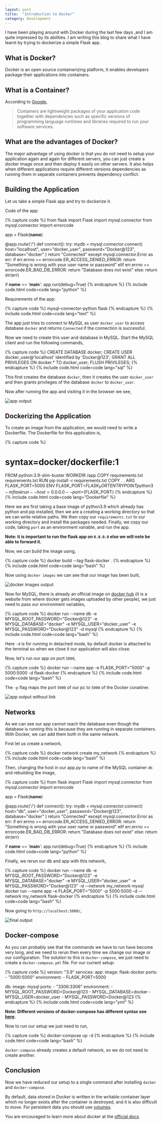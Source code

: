 ```yaml
---
layout: post
title:  "Introduction to Docker"
category: Development
---
```


I have been playing around with Docker during the last few days ,and I am quite impressed by its abilities. I am writing this blog to share what I have learnt by trying to dockerize a simple Flask app.

## What is Docker?

Docker is an open source containerizing platform, It enables developers package their applications into containers.

## What is a Container?

According to [Google](https://cloud.google.com/learn/what-are-containers),

> Containers are lightweight packages of your application code together with dependencies such as specific versions of programming language runtimes and libraries required to run your software services.

## What are the advantages of Docker?

The major advantage of using docker is that you do not need to setup your application again and again for different servers, you can just create a docker image once and then deploy it easily on other servers. It also helps when different applications require different versions dependencies as running them in separate containers prevents dependency conflict.


## Building the Application

Let us take a simple Flask app and try to dockerize it. 

Code of the app:

{% capture code %}
from flask import Flask
import mysql.connector
from mysql.connector import errorcode

app = Flask(__name__)

@app.route('/')
def connect():
    try:
        mydb = mysql.connector.connect(
            host="localhost",
            user="docker_user",
            password="Docker@123",
            database="docker"
        )
        return "Connected"
    except mysql.connector.Error as err:
        if err.errno == errorcode.ER_ACCESS_DENIED_ERROR:
            return "Something is wrong with your user name or password"
        elif err.errno == errorcode.ER_BAD_DB_ERROR:
            return "Database does not exist"
        else:
            return str(err)

if __name__ == '__main__':
    app.run(debug=True)
{% endcapture %}
{% include code.html code=code lang="python" %}

Requirements of the app:

{% capture code %}
mysql-connector-python
flask
{% endcapture %}
{% include code.html code=code lang="text" %}

The app just tries to connect to MySQL as user `docker_user` to access database `docker` and returns
`Connected` if the connection is successful.

Now we need to create this user and database in MySQL.
Start the MySQL client and run the following commands,


{% capture code %}
CREATE DATABASE docker;
CREATE USER docker_user@'localhost' identified by 'Docker@123';
GRANT ALL PRIVILEGES ON docker.* TO docker_user;
FLUSH PRIVILEGES;
{% endcapture %}
{% include code.html code=code lang="sql" %}

This first creates the database `docker`, then it creates the user `docker_user` and then grants privileges of the database `docker` to `docker_user`.

Now after running the app and visiting it in the browser we see,

![app output](/assets/docker-output-1.png)

## Dockerizing the Application

To create an image from the application, we would need to write a Dockerfile. The Dockerfile for this application is,

{% capture code %}
# syntax=docker/dockerfile:1

FROM python:3.9-slim-buster
WORKDIR /app
COPY requirements.txt requirements.txt
RUN pip install -r requirements.txt
COPY . .
ARG FLASK_PORT=5000
ENV FLASK_PORT=$FLASK_PORT
ENTRYPOINT python3 -m flask run --host=0.0.0.0 --port=${FLASK_PORT}
{% endcapture %}
{% include code.html code=code lang="Dockerfile" %}

Here we are first taking a base image of python3.9 which already has python and pip installed, then we are a creating a working directory so that we can write relative paths. We then copy our `requirements.txt` to our working directory and install the packages needed. Finally, we copy our code, taking `port` as an environment variable, and run the app.

**Note: it is important to run the flask app on `0.0.0.0` else we will note be able to forward it.**  

Now, we can build the image using,

{% capture code %}
docker build --tag flask-docker .
{% endcapture %}
{% include code.html code=code lang="bash" %}

Now using `docker images` we can see that our image has been built,

![docker images output](/assets/docker-images.png)

Now for MySQL, there is already an official image on [docker hub](https://hub.docker.com/_/mysql) (it is a website from where docker gets images uploaded by other people), we just need to pass our environment variables,

{% capture code %}
docker run --name db -e MYSQL_ROOT_PASSWORD="Docker@123" -e MYSQL_DATABASE="docker" -e MYSQL_USER="docker_user" -e MYSQL_PASSWORD="Docker@123" -d mysql
{% endcapture %}
{% include code.html code=code lang="bash" %}

Here `-d` is for running in detached mode, by default docker is attached to the terminal so when we close it our application will also close.

Now, let's run our app on port `5000`,

{% capture code %}
docker run --name app -e FLASK_PORT="5000" -p 5000:5000 -d flask-docker
{% endcapture %}
{% include code.html code=code lang="bash" %}

The `-p` flag maps the port `5000` of our pc to `5000` of the Docker conatiner.


![app output without link](/assets/docker-output-without-network.png)

## Networks

As we can see our app cannot reach the database even though the database is running this is because they are running in separate containers. With Docker, we can add them both in the same network.

First let us create a network,

{% capture code %}
docker network create my_network
{% endcapture %}
{% include code.html code=code lang="bash" %}


Then, changing the host in our app.py to name of the MySQL container `db` and rebuilding the image,

{% capture code %}
from flask import Flask
import mysql.connector
from mysql.connector import errorcode

app = Flask(__name__)

@app.route('/')
def connect():
    try:
        mydb = mysql.connector.connect(
            host="db",
            user="docker_user",
            password="Docker@123",
            database="docker"
        )
        return "Connected"
    except mysql.connector.Error as err:
        if err.errno == errorcode.ER_ACCESS_DENIED_ERROR:
            return "Something is wrong with your user name or password"
        elif err.errno == errorcode.ER_BAD_DB_ERROR:
            return "Database does not exist"
        else:
            return str(err)

if __name__ == '__main__':
    app.run(debug=True)
{% endcapture %}
{% include code.html code=code lang="python" %}

Finally, we rerun our db and app with this network,

{% capture code %}
 docker run --name db -e MYSQL_ROOT_PASSWORD="Docker@123" -e MYSQL_DATABASE="docker" -e MYSQL_USER="docker_user" -e MYSQL_PASSWORD="Docker@123" -d  --network my_network mysql
 docker run --name app -e FLASK_PORT="5000" -p 5000:5000 -d --network my_network flask-docker
{% endcapture %}
{% include code.html code=code lang="bash" %}

Now going to `http://localhost:5000/`,

![final output](/assets/docker-final-output.png)

## Docker-compose 

As you can probably see that the commands we have to run have become very long, and we need to rerun then every time we change our image or our configuration. The solution to this is `docker-compose`, we just need to create a `docker-compose.yml` file.
For our current setup:

{% capture code %}
version: "3.9"
services: 
  app: 
    image: flask-docker
    ports:
      - "5000:5000"
    environment:
      - FLASK_PORT=5000
  
  db:
    image: mysql
    ports:
      - "3306:3306"
    environment:
      - MYSQL_ROOT_PASSWORD=Docker@123
      - MYSQL_DATABASE=docker
      - MYSQL_USER=docker_user
      - MYSQL_PASSWORD=Docker@123
{% endcapture %}
{% include code.html code=code lang="yml" %}

**Note: Different versions of docker-compose has different syntax see [here](https://docs.docker.com/compose/compose-file/compose-versioning/).**

Now to run our setup we just need to run,

{% capture code %}
docker-compose up -d
{% endcapture %}
{% include code.html code=code lang="bash" %}

`docker-compose` already creates a default network, so we do not need to create another.

## Conclusion

Now we have reduced our setup to a single command after installing `docker` and `docker-compose`. 

By default, data stored in Docker is written in the writable container layer which no longer exists after the container is destroyed, and it is also difficult to move. For persistent data you should use [volumes](https://docs.docker.com/storage/volumes/). 

You are encouraged to learn more about docker at the [official docs](https://docs.docker.com).


